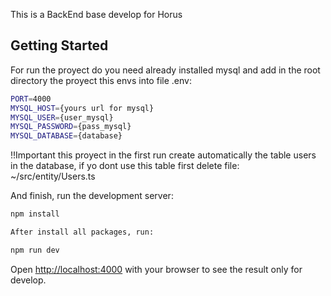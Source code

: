 This is a BackEnd base develop for Horus

## Getting Started

For run the proyect do you need already installed mysql and add in the root directory the proyect this envs into file .env:

```bash
PORT=4000
MYSQL_HOST={yours url for mysql}
MYSQL_USER={user_mysql}
MYSQL_PASSWORD={pass_mysql}
MYSQL_DATABASE={database}
```

!!Important this proyect in the first run create automatically the table users in the database, if yo dont use this table first delete file: 
~/src/entity/Users.ts

And finish, run the development server:

```bash
npm install

After install all packages, run:

npm run dev
```

Open [http://localhost:4000](http://localhost:4000) with your browser to see the result only for develop.

